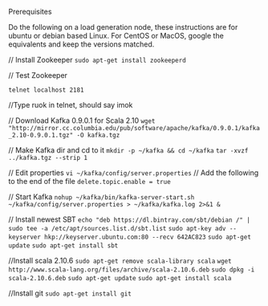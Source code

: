 Prerequisites

Do the following on a load generation node, these instructions are for ubuntu or debian based Linux. For CentOS or MacOS, google the equivalents and keep the versions matched.


// Install Zookeeper
`sudo apt-get install zookeeperd`

// Test Zookeeper

`telnet localhost 2181`  

//Type ruok in telnet, should say imok

// Download Kafka 0.9.0.1 for Scala 2.10
`wget "http://mirror.cc.columbia.edu/pub/software/apache/kafka/0.9.0.1/kafka_2.10-0.9.0.1.tgz" -O kafka.tgz`

// Make Kafka dir and cd to it
`mkdir -p ~/kafka && cd ~/kafka`
`tar -xvzf ../kafka.tgz --strip 1`

// Edit properties
`vi ~/kafka/config/server.properties`
// Add the following to the end of the file
`delete.topic.enable = true`

// Start Kafka
`nohup ~/kafka/bin/kafka-server-start.sh ~/kafka/config/server.properties > ~/kafka/kafka.log 2>&1 &`

// Install newest SBT
`echo "deb https://dl.bintray.com/sbt/debian /" | sudo tee -a /etc/apt/sources.list.d/sbt.list`
`sudo apt-key adv --keyserver hkp://keyserver.ubuntu.com:80 --recv 642AC823`
`sudo apt-get update`
`sudo apt-get install sbt`


//Install scala 2.10.6
`sudo apt-get remove scala-library scala`
`wget http://www.scala-lang.org/files/archive/scala-2.10.6.deb`
`sudo dpkg -i scala-2.10.6.deb`
`sudo apt-get update`
`sudo apt-get install scala`

//Install git
`sudo apt-get install git`
